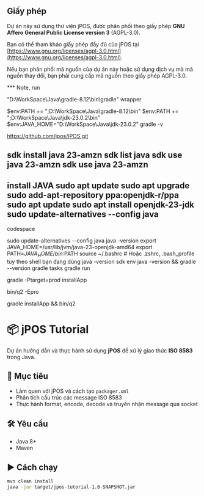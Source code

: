 ## Giấy phép

Dự án này sử dụng thư viện jPOS, được phân phối theo giấy phép **GNU Affero General Public License version 3** (AGPL-3.0).

Bạn có thể tham khảo giấy phép đầy đủ của jPOS tại [https://www.gnu.org/licenses/agpl-3.0.html](https://www.gnu.org/licenses/agpl-3.0.html).

Nếu bạn phân phối mã nguồn của dự án này hoặc sử dụng dịch vụ mà mã nguồn thay đổi, bạn phải cung cấp mã nguồn theo giấy phép AGPL-3.0.



*** Note, run

"D:\WorkSpace\Java\gradle-8.12\bin\gradle" wrapper

$env:PATH += ";D:\WorkSpace\Java\gradle-8.12\bin"
$env:PATH += ";D:\WorkSpace\Java\jdk-23.0.2\bin"
$env:JAVA_HOME="D:\WorkSpace\Java\jdk-23.0.2"
gradle -v

https://github.com/jpos/jPOS.git


sdk install java 23-amzn
sdk list java
sdk use java 23-amzn
sdk use java 23-amzn
----
install JAVA
sudo apt update
sudo apt upgrade
sudo add-apt-repository ppa:openjdk-r/ppa
sudo apt update
sudo apt install openjdk-23-jdk
sudo update-alternatives --config java
---
codespace

sudo update-alternatives --config java
java -version
export JAVA_HOME=/usr/lib/jvm/java-23-openjdk-amd64
export PATH=$JAVA_HOME/bin:$PATH
source ~/.bashrc   # Hoặc .zshrc, .bash_profile tùy theo shell bạn đang dùng
java -version
sdk env
java -version && gradle --version
gradle tasks
gradle run

gradle -Ptarget=prod installApp

bin/q2 -Epro

gradle installApp && bin/q2


# 📦 jPOS Tutorial

Dự án hướng dẫn và thực hành sử dụng **jPOS** để xử lý giao thức **ISO 8583** trong Java.

## 🎯 Mục tiêu
- Làm quen với jPOS và cách tạo `packager.xml`
- Phân tích cấu trúc các message ISO 8583
- Thực hành format, encode, decode và truyền nhận message qua socket

## 🛠 Yêu cầu
- Java 8+
- Maven

## ▶️ Cách chạy

```bash
mvn clean install
java -jar target/jpos-tutorial-1.0-SNAPSHOT.jar




